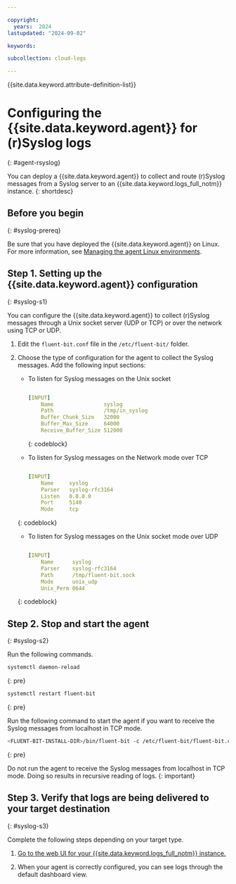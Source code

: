 ```yaml
---

copyright:
  years:  2024
lastupdated: "2024-09-02"

keywords:

subcollection: cloud-logs

---
```


{{site.data.keyword.attribute-definition-list}}


# Configuring the {{site.data.keyword.agent}} for (r)Syslog logs
{: #agent-rsyslog}

You can deploy a {{site.data.keyword.agent}} to collect and route (r)Syslog messages from a Syslog server to an {{site.data.keyword.logs_full_notm}} instance.
{: shortdesc}



## Before you begin
{: #syslog-prereq}

Be sure that you have deployed the {{site.data.keyword.agent}} on Linux.
For more information, see [Managing the agent Linux environments](/docs/cloud-logs?topic=cloud-logs-agent-linux).


## Step 1. Setting up the {{site.data.keyword.agent}} configuration
{: #syslog-s1}

You can configure the {{site.data.keyword.agent}} to collect (r)Syslog messages through a Unix socket server (UDP or TCP) or over the network using TCP or UDP.

1. Edit the `fluent-bit.conf` file in the `/etc/fluent-bit/` folder.

2. Choose the type of configuration for the agent to collect the Syslog messages. Add the following input sections:

   - To listen for Syslog messages on the Unix socket

     ```yaml

     [INPUT]
         Name                syslog
         Path                /tmp/in_syslog
         Buffer_Chunk_Size   32000
         Buffer_Max_Size     64000
         Receive_Buffer_Size 512000
      ```
     {: codeblock}

   - To listen for Syslog messages on the Network mode over TCP

     ```yaml

     [INPUT]
         Name     syslog
         Parser   syslog-rfc3164
         Listen   0.0.0.0
         Port     5140
         Mode     tcp

     ```
    {: codeblock}


   - To listen for Syslog messages on the Unix socket mode over UDP

     ```yaml

     [INPUT]
         Name      syslog
         Parser    syslog-rfc3164
         Path      /tmp/fluent-bit.sock
         Mode      unix_udp
         Unix_Perm 0644

     ```
    {: codeblock}

## Step 2. Stop and start the agent
{: #syslog-s2}

Run the following commands.

```sh
systemctl daemon-reload
```
{: pre}

```sh
systemctl restart fluent-bit
```
{: pre}

Run the following command to start the agent if you want to receive the Syslog messages from localhost in TCP mode.

```sh
<FLUENT-BIT-INSTALL-DIR>/bin/fluent-bit -c /etc/fluent-bit/fluent-bit.conf
```
{: pre}

Do not run the agent to receive the Syslog messages from localhost in TCP mode. Doing so results in recursive reading of logs.
{: important}

## Step 3. Verify that logs are being delivered to your target destination
{: #syslog-s3}

Complete the following steps depending on your target type.

1. [Go to the web UI for your {{site.data.keyword.logs_full_notm}} instance.](/docs/cloud-logs?topic=cloud-logs-instance-launch)

2. When your agent is correctly configured, you can see logs through the default dashboard view.
